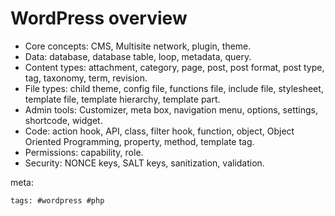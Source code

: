 # WordPress overview

- Core concepts: CMS, Multisite network, plugin, theme.
- Data: database, database table, loop, metadata, query.
- Content types: attachment, category, page, post, post format, post type, tag, taxonomy, term, revision.
- File types: child theme, config file, functions file, include file, stylesheet, template file, template hierarchy, template part.
- Admin tools: Customizer, meta box, navigation menu, options, settings, shortcode, widget.
- Code: action hook, API, class, filter hook, function, object, Object Oriented Programming, property, method, template tag.
- Permissions: capability, role.
- Security: NONCE keys, SALT keys, sanitization, validation.

meta:

    tags: #wordpress #php
